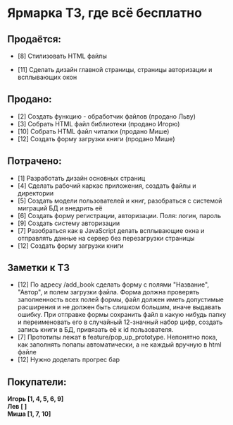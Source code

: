 # Ярмарка ТЗ, где всё бесплатно

## Продаётся:

- [8] Стилизовать HTML файлы

- [11] Сделать дизайн главной страницы, страницы авторизации и всплывающих окон



## Продано:

- [2] Создать функцию - обработчик файлов (продано Льву)
- [3] Собрать HTML файл библиотеки (продано Игорю)
- [10] Собрать HTML файл читалки (продано Мише)
- [12] Создать форму загрузки книги (продано Мише)

## Потрачено:

- [1] Разработать дизайн основных страниц
- [4] Сделать рабочий каркас приложения, создать файлы и директории
- [5] Создать модели пользователей и книг, разобраться с системой миграций БД и внедрить её
- [6] Создать форму регистрации, авторизации. Поля: логин, пароль
- [9] Создать систему авторизации
- [7] Разобраться как в JavaScript делать всплывающие окна и отправлять данные на сервер без перезагрузки страницы
- [12] Создать форму загрузки книги

## Заметки к ТЗ 
- [12] По адресу /add_book сделать форму с полями "Название", "Автор", и полем загрузки файла. Форма должна проверять заполненность всех полей формы, файл должен иметь допустимые расширения и не должен быть слишком большим, иначе выдавать ошибку. При отправке формы сохранить файл в какую нибудь папку и переименовать его в случайный 12-значный набор цифр, создать запись книги в БД, привязать её к id пользователя.
- [7] Прототипы лежат в feature/pop_up_prototype. Непонятно пока, как заполнять попапы автоматически, а не каждый вручную в html файле
- [12] Нужно доделать прогрес бар

## Покупатели:
 **Игорь [1, 4, 5, 6, 9]**  
 **Лев [ ]**  
 **Миша [1, 7, 10]**
